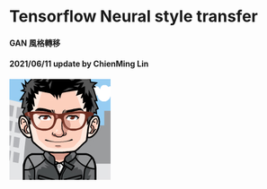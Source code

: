 # Tensorflow Neural style transfer

#### GAN 風格轉移

#### 2021/06/11 update by ChienMing Lin

![image](https://github.com/babymlin/TQC_AI_Licence/blob/main/Q.png?raw=true)











